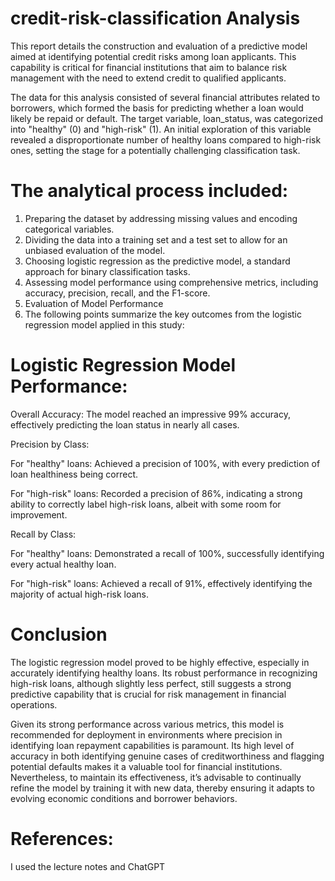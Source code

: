 # credit-risk-classification Analysis

This report details the construction and evaluation of a predictive model aimed at identifying potential credit risks among loan applicants. This capability is critical for financial institutions that aim to balance risk management with the need to extend credit to qualified applicants.

The data for this analysis consisted of several financial attributes related to borrowers, which formed the basis for predicting whether a loan would likely be repaid or default. The target variable, loan_status, was categorized into "healthy" (0) and "high-risk" (1). An initial exploration of this variable revealed a disproportionate number of healthy loans compared to high-risk ones, setting the stage for a potentially challenging classification task.

# The analytical process included:

1. Preparing the dataset by addressing missing values and encoding categorical variables.
2. Dividing the data into a training set and a test set to allow for an unbiased evaluation of the model.
3. Choosing logistic regression as the predictive model, a standard approach for binary classification tasks.
4. Assessing model performance using comprehensive metrics, including accuracy, precision, recall, and the F1-score.
5. Evaluation of Model Performance
6. The following points summarize the key outcomes from the logistic regression model applied in this study:

# Logistic Regression Model Performance:

Overall Accuracy: The model reached an impressive 99% accuracy, effectively predicting the loan status in nearly all cases.

Precision by Class:

For "healthy" loans: Achieved a precision of 100%, with every prediction of loan healthiness being correct.

For "high-risk" loans: Recorded a precision of 86%, indicating a strong ability to correctly label high-risk loans, albeit with some room for improvement.

Recall by Class:

For "healthy" loans: Demonstrated a recall of 100%, successfully identifying every actual healthy loan.

For "high-risk" loans: Achieved a recall of 91%, effectively identifying the majority of actual high-risk loans.

# Conclusion

The logistic regression model proved to be highly effective, especially in accurately identifying healthy loans. Its robust performance in recognizing high-risk loans, although slightly less perfect, still suggests a strong predictive capability that is crucial for risk management in financial operations.

Given its strong performance across various metrics, this model is recommended for deployment in environments where precision in identifying loan repayment capabilities is paramount. Its high level of accuracy in both identifying genuine cases of creditworthiness and flagging potential defaults makes it a valuable tool for financial institutions. Nevertheless, to maintain its effectiveness, it’s advisable to continually refine the model by training it with new data, thereby ensuring it adapts to evolving economic conditions and borrower behaviors.

# References:
I used the lecture notes and ChatGPT

